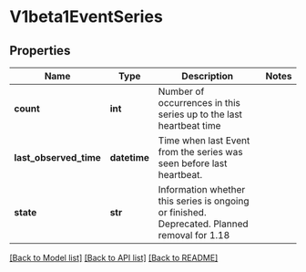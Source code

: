 # V1beta1EventSeries

## Properties
Name | Type | Description | Notes
------------ | ------------- | ------------- | -------------
**count** | **int** | Number of occurrences in this series up to the last heartbeat time | 
**last_observed_time** | **datetime** | Time when last Event from the series was seen before last heartbeat. | 
**state** | **str** | Information whether this series is ongoing or finished. Deprecated. Planned removal for 1.18 | 

[[Back to Model list]](../README.md#documentation-for-models) [[Back to API list]](../README.md#documentation-for-api-endpoints) [[Back to README]](../README.md)


